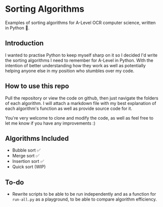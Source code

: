 # Sorting Algorithms
Examples of sorting algorithms for A-Level OCR computer science, written in Python 🐍.

## Introduction
I wanted to practise Python to keep myself sharp on it so I decided I'd write the sorting algorithms I need to remember for A-Level in Python. With the intention of better understanding how they work as well as potentially helping anyone else in my position who stumbles over my code.

## How to use this repo
Pull the repository or view the code on github, then just navigate the folders of each algorithm. I will attach a markdown file with my best explanation of each algorithm's function as well as provide source code for it.

You're very welcome to clone and modify the code, as well as feel free to let me know if you have any improvements :)

## Algorithms Included
- Bubble sort ✅
- Merge sort ✅
- Insertion sort ✅
- Quick sort (WIP)

## To-do
- Rewrite scripts to be able to be run independently and as a function for ```run-all.py``` as a playground, to be able to compare algorithm efficiency.